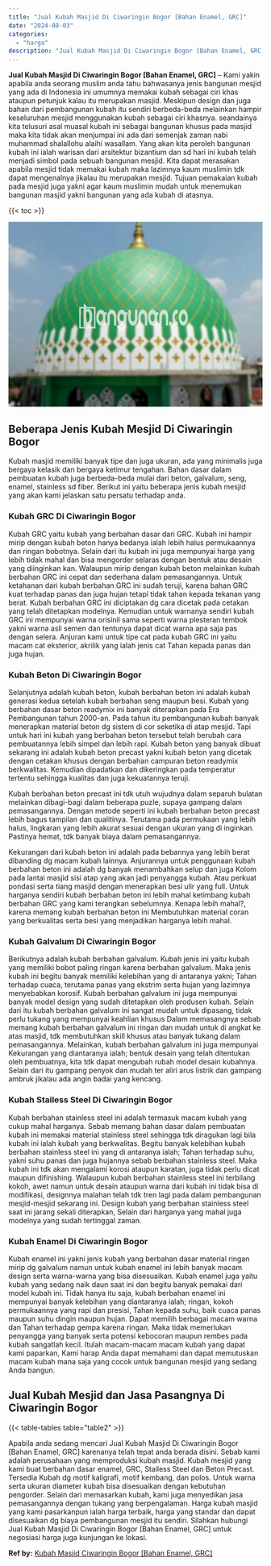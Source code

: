 ```yaml
---
title: "Jual Kubah Masjid Di Ciwaringin Bogor [Bahan Enamel, GRC]"
date: "2024-08-03"
categories: 
  - "harga"
description: "Jual Kubah Masjid Di Ciwaringin Bogor [Bahan Enamel, GRC]. Apabila anda sedang mencari Jual Kubah Masjid Di Ciwaringin Bogor [Bahan Enamel, GRC] karenanya..."
---
```


**Jual Kubah Masjid Di Ciwaringin Bogor \[Bahan Enamel, GRC\]** – Kami yakin apabila anda seorang muslim anda tahu bahwasanya jenis bangunan mesjid yang ada di Indonesia ini umumnya memakai kubah sebagai ciri khas ataupun petunjuk kalau itu merupakan masjid. Meskipun design dan juga bahan dari pembangunan kubah itu sendiri berbeda-beda melainkan hampir keseluruhan mesjid menggunakan kubah sebagai ciri khasnya. seandainya kita telusuri asal muasal kubah ini sebagai bangunan khusus pada masjid maka kita tidak akan menjumpai ini ada dari semenjak zaman nabi muhammad shalallohu alaihi wasallam. Yang akan kita peroleh bangunan kubah ini ialah warisan dari arsitektur bizantium dan sd hari ini kubah telah menjadi simbol pada sebuah bangunan mesjid. Kita dapat merasakan apabila mesjid tidak memakai kubah maka lazimnya kaum muslimin tdk dapat mengenalnya jikalau itu merupakan mesjid. Tujuan pemakaian kubah pada mesjid juga yakni agar kaum muslimin mudah untuk menemukan bangunan masjid yakni bangunan yang ada kubah di atasnya.

{{< toc >}}

![Jual Kubah Masjid Di Ciwaringin Bogor [Bahan Enamel, GRC]](/images/jual-kubah-masjid-42.png)

## Beberapa Jenis Kubah Mesjid Di Ciwaringin Bogor

Kubah masjid memiliki banyak tipe dan juga ukuran, ada yang minimalis juga bergaya kelasik dan bergaya ketimur tengahan. Bahan dasar dalam pembuatan kubah juga berbeda-beda mulai dari beton, galvalum, seng, enamel, stainless sd fiber. Berikut ini yaitu beberapa jenis kubah mesjid yang akan kami jelaskan satu persatu terhadap anda.

### Kubah GRC Di Ciwaringin Bogor

Kubah GRC yaitu kubah yang berbahan dasar dari GRC. Kubah ini hampir mirip dengan kubah beton hanya bedanya ialah lebih halus permukaannya dan ringan bobotnya. Selain dari itu kubah ini juga mempunyai harga yang lebih tidak mahal dan bisa mengorder selaras dengan bentuk atau desain yang diinginkan kan. Walaupun mirip dengan kubah beton melainkan kubah berbahan GRC ini cepat dan sederhana dalam pemasangannya. Untuk ketahanan dari kubah berbahan GRC ini sudah teruji, karena bahan GRC kuat terhadap panas dan juga hujan tetapi tidak tahan kepada tekanan yang berat. Kubah berbahan GRC ini diciptakan dg cara dicetak pada cetakan yang telah ditetapkan modelnya. Kemudian untuk warnanya sendiri kubah GRC ini mempunyai warna orisinil sama seperti warna plesteran tembok yakni warna asli semen dan tentunya dapat dicat warna apa saja pas dengan selera. Anjuran kami untuk tipe cat pada kubah GRC ini yaitu macam cat eksterior, akrilik yang ialah jenis cat Tahan kepada panas dan juga hujan.

### Kubah Beton Di Ciwaringin Bogor

Selanjutnya adalah kubah beton, kubah berbahan beton ini adalah kubah generasi kedua setelah kubah berbahan seng maupun besi. Kubah yang berbahan dasar beton readymix ini banyak diterapkan pada Era Pembangunan tahun 2000-an. Pada tahun itu pembangunan kubah banyak menerapkan material beton dg sistem di cor seketika di atap mesjid. Tapi untuk hari ini kubah yang berbahan beton tersebut telah berubah cara pembuatannya lebih simpel dan lebih rapi. Kubah beton yang banyak dibuat sekarang ini adalah kubah beton precast yakni kubah beton yang dicetak dengan cetakan khusus dengan berbahan campuran beton readymix berkwalitas. Kemudian dipadatkan dan dikeringkan pada temperatur tertentu sehingga kualitas dan juga kekuatannya teruji.

Kubah berbahan beton precast ini tdk utuh wujudnya dalam separuh bulatan melainkan dibagi-bagi dalam beberapa puzle, supaya gampang dalam pemasangannya. Dengan metode seperti ini kubah berbahan beton precast lebih bagus tampilan dan qualitinya. Terutama pada permukaan yang lebih halus, lingkaran yang lebih akurat sesuai dengan ukuran yang di inginkan. Pastinya hemat, tdk banyak biaya dalam pemasangannya.

Kekurangan dari kubah beton ini adalah pada bebannya yang lebih berat dibanding dg macam kubah lainnya. Anjurannya untuk penggunaan kubah berbahan beton ini adalah dg banyak menambahkan selup dan juga Kolom pada lantai masjid sisi atap yang akan jadi penyangga kubah. Atau perkuat pondasi serta tiang masjid dengan menerapkan besi ulir yang full. Untuk harganya sendiri kubah berbahan beton ini lebih mahal ketimbang kubah berbahan GRC yang kami terangkan sebelumnya. Kenapa lebih mahal?, karena memang kubah berbahan beton ini Membutuhkan material coran yang berkualitas serta besi yang menjadikan harganya lebih mahal.

### Kubah Galvalum Di Ciwaringin Bogor

Berikutnya adalah kubah berbahan galvalum. Kubah jenis ini yaitu kubah yang memiliki bobot paling ringan karena berbahan galvalum. Maka jenis kubah ini begitu banyak memiliki kelebihan yang di antaranya yakni; Tahan terhadap cuaca, terutama panas yang ekstrim serta hujan yang lazimnya menyebabkan korosif. Kubah berbahan galvalum ini juga mempunyai banyak model design yang sudah ditetapkan oleh produsen kubah. Selain dari itu kubah berbahan galvalum ini sangat mudah untuk dipasang, tidak perlu tukang yang mempunyai keahlian khusus Dalam memasangnya sebab memang kubah berbahan galvalum ini ringan dan mudah untuk di angkat ke atas masjid, tdk membutuhkan skill khusus atau banyak tukang dalam pemasangannya. Melainkan, kubah berbahan galvalum ini juga mempunyai Kekurangan yang diantaranya ialah; bentuk desain yang telah ditentukan oleh pembuatnya, kita tdk dapat mengubah rubah model desain kubahnya. Selain dari itu gampang penyok dan mudah ter aliri arus listrik dan gampang ambruk jikalau ada angin badai yang kencang.

### Kubah Stailess Steel Di Ciwaringin Bogor

Kubah berbahan stainless steel ini adalah termasuk macam kubah yang cukup mahal harganya. Sebab memang bahan dasar dalam pembuatan kubah ini memakai material stainless steel sehingga tdk diragukan lagi bila kubah ini ialah kubah yang berkwalitas. Begitu banyak kelebihan kubah berbahan stainless steel ini yang di antaranya ialah; Tahan terhadap suhu, yakni suhu panas dan juga hujannya sebab berbahan stainless steel. Maka kubah ini tdk akan mengalami korosi ataupun karatan, juga tidak perlu dicat maupun difinishing. Walaupun kubah berbahan stainless steel ini terbilang kokoh, awet namun untuk desain ataupun warna dari kubah ini tidak bisa di modifikasi, designnya malahan telah tdk tren lagi pada dalam pembangunan mesjid-mesjid sekarang ini. Design kubah yang berbahan stainless steel saat ini jarang sekali diterapkan, Selain dari harganya yang mahal juga modelnya yang sudah tertinggal zaman.

### Kubah Enamel Di Ciwaringin Bogor

Kubah enamel ini yakni jenis kubah yang berbahan dasar material ringan mirip dg galvalum namun untuk kubah enamel ini lebih banyak macam design serta warna-warna yang bisa disesuaikan. Kubah enamel juga yaitu kubah yang sedang naik daun saat ini dan begitu banyak pemakai dari model kubah ini. Tidak hanya itu saja, kubah berbahan enamel ini mempunyai banyak kelebihan yang diantaranya ialah; ringan, kokoh permukaannya yang rapi dan presisi, Tahan kepada suhu, baik cuaca panas maupun suhu dingin maupun hujan. Dapat memilih berbagai macam warna dan Tahan terhadap gempa karena ringan. Maka tidak memerlukan penyangga yang banyak serta potensi kebocoran maupun rembes pada kubah sangatlah kecil. Itulah macam-macam macam kubah yang dapat kami paparkan, Kami harap Anda dapat memahami dan dapat memutuskan macam kubah mana saja yang cocok untuk bangunan mesjid yang sedang Anda bangun.

## Jual Kubah Mesjid dan Jasa Pasangnya Di Ciwaringin Bogor

{{< table-tables table="table2" >}}

Apabila anda sedang mencari Jual Kubah Masjid Di Ciwaringin Bogor \[Bahan Enamel, GRC\] karenanya telah tepat anda berada disini. Sebab kami adalah perusahaan yang memproduksi kubah masjid. Kubah mesjid yang kami buat berbahan dasar enamel, GRC, Stailess Steel dan Beton Precast. Tersedia Kubah dg motif kaligrafi, motif kembang, dan polos. Untuk warna serta ukuran diameter kubah bisa disesuaikan dengan kebutuhan pengorder. Selain dari memasarkan kubah, kami juga menyedikan jasa pemasangannya dengan tukang yang berpengalaman. Harga kubah masjid yang kami pasarkanpun ialah harga terbaik, harga yang standar dan dapat disesuaikan dg biaya pembangunan mesjid itu sendiri. Silahkan hubungi Jual Kubah Masjid Di Ciwaringin Bogor \[Bahan Enamel, GRC\] untuk negosiasi harga juga kunjungan ke lokasi.

**Ref by:** [Kubah Masjid Ciwaringin Bogor [Bahan Enamel, GRC]](https://id.wikipedia.org/wiki/Kubah)

